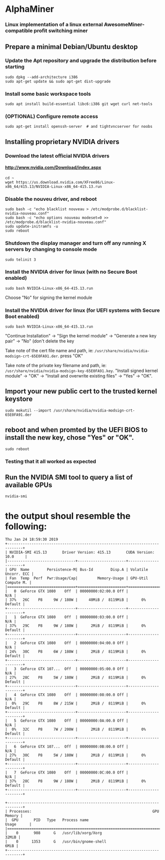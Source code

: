 # AlphaMiner

### Linux implementation of a linux external AwesomeMiner-compatible profit switching miner

## Prepare a minimal Debian/Ubuntu desktop 

### Update the Apt repository and upgrade the distribution before starting
```
sudo dpkg --add-architecture i386
sudo apt-get update && sudo apt-get dist-upgrade
```

### Install some basic workspace tools
```
sudo apt install build-essential libc6:i386 git wget curl net-tools
```

### (OPTIONAL) Configure remote access
```
sudo apt-get install openssh-server  # and tightvncserver for noobs
```

## Installing proprietary NVIDIA drivers 
### Download the latest official NVIDIA drivers
#### http://www.nvidia.com/Download/index.aspx
```
cd ~
wget https://us.download.nvidia.com/XFree86/Linux-x86_64/415.13/NVIDIA-Linux-x86_64-415.13.run
```

### Disable the nouveu driver, and reboot
```
sudo bash -c "echo blacklist nouveau > /etc/modprobe.d/blacklist-nvidia-nouveau.conf"
sudo bash -c "echo options nouveau modeset=0 >> /etc/modprobe.d/blacklist-nvidia-nouveau.conf"
sudo update-initramfs -u
sudo reboot
```

### Shutdown the display manager and turn off any running X servers by changing to console mode
```
sudo telinit 3
```

### Install the NVIDIA driver for linux (with no Secure Boot enabled)
```
sudo bash NVIDIA-Linux-x86_64-415.13.run
```
Choose "No" for signing the kernel module

### Install the NVIDIA driver for linux (for UEFI systems with Secure Boot enabled)
```
sudo bash NVIDIA-Linux-x86_64-415.13.run
```
"Continue Installation" -> "Sign the kernel module" -> "Generate a new key pair" -> "No" (don't delete the key

Take note of the cert file name and path, ie: `/usr/share/nvidia/nvidia-modsign-crt-65E0FA91.der`.
press "OK"

Take note of the private key filename and path, ie: `/usr/share/nvidia/nvidia-modsign-key-65E0FA91.key`.
"Install signed kernel module" -> "OK" -> "Install and overwrite existing files" -> "Yes" -> "OK".

## Import your new public cert to the trusted kernel keystore
```
sudo mokutil --import /usr/share/nvidia/nvidia-modsign-crt-65E0FA91.der
```

## reboot and when promted by the UEFI BIOS to install the new key, chose "Yes" or "OK".
```
sudo reboot

```

### Testing that it all worked as expected
## Run the NVIDIA SMI tool to query a list of available GPUs
```
nvidia-smi
```
# the output shoul resemble the following:
```
Thu Jan 24 18:59:30 2019
+-----------------------------------------------------------------------------+
| NVIDIA-SMI 415.13       Driver Version: 415.13       CUDA Version: 10.0     |
|-------------------------------+----------------------+----------------------+
| GPU  Name        Persistence-M| Bus-Id        Disp.A | Volatile Uncorr. ECC |
| Fan  Temp  Perf  Pwr:Usage/Cap|         Memory-Usage | GPU-Util  Compute M. |
|===============================+======================+======================|
|   0  GeForce GTX 1080    Off  | 00000000:02:00.0 Off |                  N/A |
| 37%   26C    P8     9W / 180W |     40MiB /  8119MiB |      0%      Default |
+-------------------------------+----------------------+----------------------+
|   1  GeForce GTX 1080    Off  | 00000000:03:00.0 Off |                  N/A |
| 37%   29C    P8     9W / 180W |      2MiB /  8119MiB |      0%      Default |
+-------------------------------+----------------------+----------------------+
|   2  GeForce GTX 1080    Off  | 00000000:04:00.0 Off |                  N/A |
| 24%   30C    P8     6W / 180W |      2MiB /  8119MiB |      0%      Default |
+-------------------------------+----------------------+----------------------+
|   3  GeForce GTX 107...  Off  | 00000000:05:00.0 Off |                  N/A |
| 27%   28C    P8     5W / 180W |      2MiB /  8119MiB |      0%      Default |
+-------------------------------+----------------------+----------------------+
|   4  GeForce GTX 1080    Off  | 00000000:08:00.0 Off |                  N/A |
|  0%   29C    P8     8W / 215W |      2MiB /  8119MiB |      0%      Default |
+-------------------------------+----------------------+----------------------+
|   5  GeForce GTX 1080    Off  | 00000000:0A:00.0 Off |                  N/A |
|  0%   32C    P8     7W / 200W |      2MiB /  8119MiB |      0%      Default |
+-------------------------------+----------------------+----------------------+
|   6  GeForce GTX 107...  Off  | 00000000:0B:00.0 Off |                  N/A |
| 27%   30C    P8     5W / 180W |      2MiB /  8119MiB |      0%      Default |
+-------------------------------+----------------------+----------------------+
|   7  GeForce GTX 1080    Off  | 00000000:0C:00.0 Off |                  N/A |
| 37%   28C    P8     9W / 180W |      2MiB /  8119MiB |      0%      Default |
+-------------------------------+----------------------+----------------------+

+-----------------------------------------------------------------------------+
| Processes:                                                       GPU Memory |
|  GPU       PID   Type   Process name                             Usage      |
|=============================================================================|
|    0       908      G   /usr/lib/xorg/Xorg                            32MiB |
|    0      1353      G   /usr/bin/gnome-shell                           6MiB |
+-----------------------------------------------------------------------------+
```
